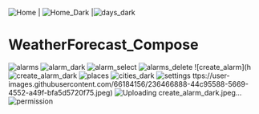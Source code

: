 
![Home](https://user-images.githubusercontent.com/66184156/236467624-e6777633-3db9-48eb-bf19-28d2c4f80481.jpeg) | ![Home_Dark](https://user-images.githubusercontent.com/66184156/236467647-e2f55a38-bcac-41b3-b6ab-1e55299039f7.jpeg) |![days_dark](https://user-images.githubusercontent.com/66184156/236467610-61b06c52-50a9-41ae-807d-e5b427d60cc8.jpeg)
# WeatherForecast_Compose
![alarms](https://user-images.githubusercontent.com/66184156/236466828-62774246-1762-48eb-80a4-34c670e76ecf.jpeg)
![alarm_dark](https://user-images.githubusercontent.com/66184156/236466809-ce977ad3-e820-42d0-b68f-efb09a62668a.jpeg)
![alarm_select](https://user-images.githubusercontent.com/66184156/236466823-eebc431b-e2ef-4f6d-a364-e21589f6fb13.jpeg)
![alarms_delete](https://user-images.githubusercontent.com/66184156/236466845-1ade95c2-3228-44b1-b716-dc193d3981f5.jpeg)
![create_alarm](h![create_alarm_dark](https://user-images.githubusercontent.com/66184156/236468058-8bd7d68b-b0a6-48d9-8994-12aa5559876a.jpeg)
![places](https://user-images.githubusercontent.com/66184156/236467875-42075397-c7d2-4fbf-8347-0ecff221d5bb.jpeg)
![cities_dark](https://user-images.githubusercontent.com/66184156/236466860-ebaa17e8-524a-4de2-b9a2-7f9ff963cf27.jpeg)
![settings](https://user-images.githubusercontent.com/66184156/236468070-c68b589c-787f-4140-b9c6-08ed165069fc.jpeg)
ttps://user-images.githubusercontent.com/66184156/236466888-44c95588-5669-4552-a49f-bfa5d5720f75.jpeg)
![Uploading create_alarm_dark.jpeg…]()
![permission](https://user-images.githubusercontent.com/66184156/236467872-26fc7e54-f910-4672-84f6-1575e76f3b19.jpeg)
